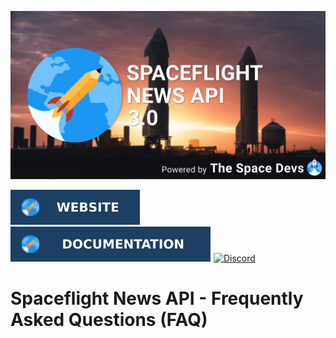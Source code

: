 ![SNAPI Cover](../assets/snapi_poster.png)

[![Website](https://raw.githubusercontent.com/TheSpaceDevs/Tutorials/b475617700544896da25f3dbf70857c111d93299/assets/badge_snapi_website.svg)](https://spaceflightnewsapi.net/)
[![Documentation](https://raw.githubusercontent.com/TheSpaceDevs/Tutorials/b475617700544896da25f3dbf70857c111d93299/assets/badge_snapi_doc.svg)](https://api.spaceflightnewsapi.net/v3/documentation)
[![Discord](https://img.shields.io/badge/Discord-%237289DA.svg?style=for-the-badge&logo=discord&logoColor=white)](https://discord.gg/p7ntkNA)

# Spaceflight News API - Frequently Asked Questions (FAQ)

